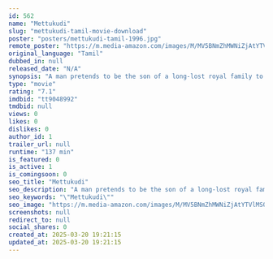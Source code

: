 ```yaml
---
id: 562
name: "Mettukudi"
slug: "mettukudi-tamil-movie-download"
poster: "posters/mettukudi-tamil-1996.jpg"
remote_poster: "https://m.media-amazon.com/images/M/MV5BNmZhMWNiZjAtYTVlMS00NGNkLWFiYzYtOTRjMWY4ODI3ZWMyXkEyXkFqcGdeQXVyNTM3MDMyMDQ@._V1_SX300.jpg"
original_language: "Tamil"
dubbed_in: null
released_date: "N/A"
synopsis: "A man pretends to be the son of a long-lost royal family to steal a precious sword. However, his plan runs into complications when Indhu, the sword's guardian's granddaughter, falls in love with him."
type: "movie"
rating: "7.1"
imdbid: "tt9048992"
tmdbid: null
views: 0
likes: 0
dislikes: 0
author_id: 1
trailer_url: null
runtime: "137 min"
is_featured: 0
is_active: 1
is_comingsoon: 0
seo_title: "Mettukudi"
seo_description: "A man pretends to be the son of a long-lost royal family to steal a precious sword. However, his plan runs into complications when Indhu, the sword's guardian's granddaughter, falls in love with him."
seo_keywords: "\"Mettukudi\""
seo_image: "https://m.media-amazon.com/images/M/MV5BNmZhMWNiZjAtYTVlMS00NGNkLWFiYzYtOTRjMWY4ODI3ZWMyXkEyXkFqcGdeQXVyNTM3MDMyMDQ@._V1_SX300.jpg"
screenshots: null
redirect_to: null
social_shares: 0
created_at: 2025-03-20 19:21:15
updated_at: 2025-03-20 19:21:15
---
```


